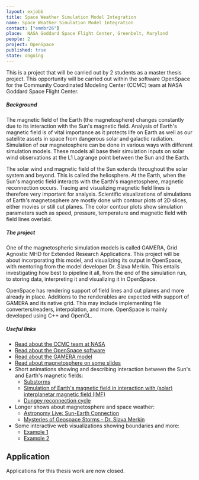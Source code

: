 ```yaml
---
layout: exjobb
title: Space Weather Simulation Model Integration
name: Space Weather Simulation Model Integration
contact: ["emmbr26"]
place:  NASA Goddard Space Flight Center, Greenbelt, Maryland
people: 2
project: OpenSpace
published: true
state: ongoing
---
```


This is a project that will be carried out by 2 students as a master thesis project. This opportunity will be carried out within the software OpenSpace for the Community Coordinated Modeling Center (CCMC) team at NASA Goddard Space Flight Center.

##### Background

The magnetic field of the Earth (the magnetosphere) changes constantly due to its interaction with the Sun's magnetic field. Analysis of Earth's magnetic field is of vital importance as it protects life on Earth as well as our satellite assets in space from dangerous solar and galactic radiation. Simulation of our magnetosphere can be done in various ways with different simulation models. These models all base their simulation inputs on solar wind observations at the L1 Lagrange point between the Sun and the Earth.

The solar wind and magnetic field of the Sun extends throughout the solar system and beyond.  This is called the heliosphere.  At the Earth, when the Sun's magnetic field interacts with the Earth's magnetosphere, magnetic reconnection occurs.  Tracing and visualizing magnetic field lines is therefore very important for analysis.  Scientific visualizations of simulations of Earth's magnetosphere are mostly done with contour plots of 2D slices, either movies or still cut planes. The color contour plots show simulation parameters such as speed, pressure, temperature and magnetic field with field lines overlaid. 

##### The project
One of the magnetospheric simulation models is called GAMERA, Grid Agnostic MHD for Extended Research Applications. This project will be about incorporating this model, and visualizing its output in OpenSpace, with mentoring from the model developer Dr. Slava Merkin. This entails investigating how best to pipeline it all, from the end of the simulation run, to storing data, interpreting it and visualizing it in OpenSpace.

OpenSpace has rendering support of field lines and cut planes and more already in place. Additions to the renderables are expected with support of GAMERA and its native grid. This may include implementing file converters/readers, interpolation, and more. OpenSpace is mainly developed using C++ and OpenGL.

##### Useful links
- [Read about the CCMC team at NASA](https://ccmc.gsfc.nasa.gov/) 
- [Read about the OpenSpace software](https://www.openspaceproject.com/) 
- [Read about the GAMERA model](https://cgs.jhuapl.edu/Models/gamera.php) 
- [Read about magnetosphere on some slides](https://ccmc.gsfc.nasa.gov/RoR_WWW/SWREDI/training-for-engineers/Zheng_Mag_2014Winter.pdf)
- Short animations showing and describing interaction between the Sun's and Earth's magnetic fields:
    - [Substorms](https://svs.gsfc.nasa.gov/20097)
    - [Simulation of Earth's magnetic field in interaction with (solar) interplanetar magnetic field (IMF)](https://commons.wikimedia.org/wiki/File:Animati3.gif)
    - [Dungey reconnection cycle](https://www.youtube.com/watch?v=NU3VU9aw6Mk)
- Longer shows about magnetosphere and space weather:
    - [Astronomy Live: Sun-Earth Connection](https://youtu.be/rDDjcxBP6ag)
    - [Mysteries of Geospace Storms - Dr. Slava Merkin](https://www.youtube.com/watch?v=qxWP13sXPXg&list=PLlEZu4V2NIdnZdBYfSPJv4zfZoF9Me4dN&index=2)
- Some interactive web visualizations showing boundaries and more: 
    - [Example 1](https://ccmc.gsfc.nasa.gov/RoR_WWW/GM/SWMF/2020/Patricia_Reiff_050520_1/RECONX_Glocer_VIS/d__var_1_e20171204-061110-000_reggrid.tec_Visualizer.html)
    - [Example 2](https://ccmc.gsfc.nasa.gov/RoR_WWW/GM/SWMF/2017/Patricia_Reiff_061317_1/RECONX_Glocer_VIS/3d__var_1_e20170102-010500-000.out_Visualizer.html)


## Application
<!--
Please send an email indicating your interest for this or other thesis works to [emma.broman@liu.se](mailto:emma.broman@liu.se) including your CV/LinkedIn and a Ladok transcript of courses until EOD **15th of October, 2022**. If you are already a pair wanting to work on the thesis together or you are interested in multiple thesis works, a single email will suffice. 

Applications are accepted on a rolling basis.
-->
Applications for this thesis work are now closed.
